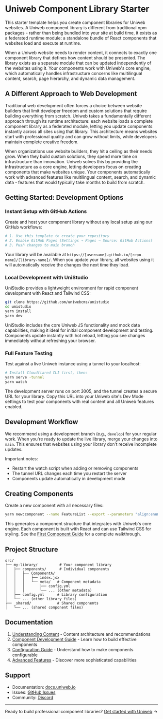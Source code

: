 # Uniweb Component Library Starter

This starter template helps you create component libraries for Uniweb websites. A Uniweb component library is different from traditional npm packages - rather than being bundled into your site at build time, it exists as a federated runtime module: a standalone bundle of React components that websites load and execute at runtime.

When a Uniweb website needs to render content, it connects to exactly one component library that defines how content should be presented. The library exists as a separate module that can be updated independently of the websites using it. Your components work with Uniweb's core engine, which automatically handles infrastructure concerns like multilingual content, search, page hierarchy, and dynamic data management.

## A Different Approach to Web Development

Traditional web development often forces a choice between website builders that limit developer freedom and custom solutions that require building everything from scratch. Uniweb takes a fundamentally different approach through its runtime architecture: each website loads a complete component library as a federated module, letting you update components instantly across all sites using that library. This architecture means websites start with professional quality and can grow without limits, while developers maintain complete creative freedom.

When organizations use website builders, they hit a ceiling as their needs grow. When they build custom solutions, they spend more time on infrastructure than innovation. Uniweb solves this by providing the infrastructure as a core engine, letting developers focus on creating components that make websites unique. Your components automatically work with advanced features like multilingual content, search, and dynamic data - features that would typically take months to build from scratch.

## Getting Started: Development Options

### Instant Setup with GitHub Actions

Create and host your component library without any local setup using our GitHub workflows:

```bash
# 1. Use this template to create your repository
# 2. Enable GitHub Pages (Settings → Pages → Source: GitHub Actions)
# 3. Push changes to main branch
```

Your library will be available at `https://[username].github.io/[repo-name]/[library-name]/`. When you update your library, all websites using it will automatically receive the changes the next time they load.

### Local Development with UniStudio

UniStudio provides a lightweight environment for rapid component development with React and Tailwind CSS:

```bash
git clone https://github.com/uniwebcms/unistudio
cd unistudio
yarn install
yarn dev
```

UniStudio includes the core Uniweb JS functionality and mock data capabilities, making it ideal for initial component development and testing. Components update instantly with hot reload, letting you see changes immediately without refreshing your browser.

### Full Feature Testing

Test against a live Uniweb instance using a tunnel to your localhost:

```bash
# Install Cloudflared CLI first, then:
yarn serve -tunnel
yarn watch
```

The development server runs on port 3005, and the tunnel creates a secure URL for your library. Copy this URL into your Uniweb site's Dev Mode settings to test your components with real content and all Uniweb features enabled.

## Development Workflow

We recommend using a development branch (e.g., `develop`) for your regular work. When you're ready to update the live library, merge your changes into `main`. This ensures that websites using your library don't receive incomplete updates.

Important notes:
- Restart the watch script when adding or removing components
- The tunnel URL changes each time you restart the server
- Components update automatically in development mode

## Creating Components

Create a new component with all necessary files:

```bash
yarn new:component --name FeatureList --export --parameters "align:enum"
```

This generates a component structure that integrates with Uniweb's core engine. Each component is built with React and can use Tailwind CSS for styling. See the [First Component Guide](docs/first-component.md) for a complete walkthrough.

## Project Structure

```
src/
├── my-library/          # Your component library
│   ├── components/      # Individual components
│   │   ├── ComponentA/
│   │   │   ├── index.jsx
│   │   │   └── meta/   # Component metadata
│   │   │       ├── config.yml
│   │   │       └── ... (other metadata)
│   ├── config.yml      # Library configuration
│   └── ... (other library files)
├── _shared/            # Shared components
│   └── ... (shared component files)
```

## Documentation

1. [Understanding Content](docs/1-understanding-content.md) - Content architecture and recommendations
1. [Component Development Guide](2-component-development.md) - Learn how to build effective components
1. [Configuration Guide](3-component-configuration.md) - Understand how to make components configurable
1. [Advanced Features](4-advanced-features.md) - Discover more sophisticated capabilities

## Support

- Documentation: [docs.uniweb.io](https://docs.uniweb.io)
- Issues: [GitHub Issues](../../issues)
- Community: [Discord](https://discord.gg/uniweb)

---

Ready to build professional component libraries? [Get started with Uniweb](https://uniwebcms.com) →